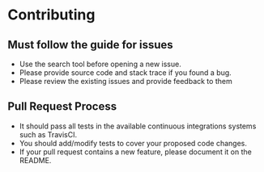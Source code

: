 # Contributing

## Must follow the guide for issues
  - Use the search tool before opening a new issue.
  - Please provide source code and stack trace if you found a bug.
  - Please review the existing issues and provide feedback to them

## Pull Request Process
  - It should pass all tests in the available continuous integrations systems such as TravisCI.
  - You should add/modify tests to cover your proposed code changes.
  - If your pull request contains a new feature, please document it on the README.
